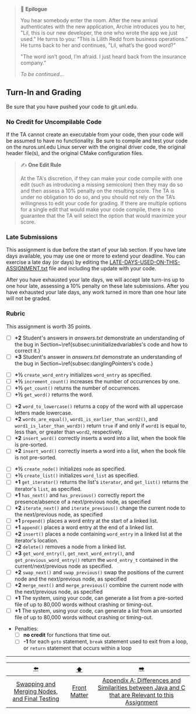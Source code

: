 > 📇 **Epilogue**
>
> You hear somebody enter the room.
> After the new arrival authenticates with the new application, Archie introduces you to her,
> "Lil, this is our new developer, the one who wrote the app we just used."
> He turns to you: “This is Lilith Redd from business operations.”
> He turns back to her and continues, "Lil, what’s the good word?"
> 
> "The word isn’t good, I’m afraid. I just heard back from the insurance company."
> 
> *To be continued...*

## Turn-In and Grading

Be sure that you have pushed your code to git.unl.edu.

### No Credit for Uncompilable Code

If the TA cannot create an executable from your code, then your code will be assumed to have no functionality.
Be sure to compile and test your code on the nuros.unl.edu Linux server with the original driver code, the original header file(s), and the original CMake configuration files.

> ✍️ **One Edit Rule**
>
> At the TA's discretion, if they can make your code compile with one edit (such as introducing a missing semicolon) then they may do so and then assess a 10% penalty on the resulting score.
> The TA is under no obligation to do so, and you should not rely on the TA’s willingness to edit your code for grading.
> If there are multiple options for a single edit that would make your code compile, there is no guarantee that the TA will select the option that would maximize your score.

### Late Submissions

This assignment is due before the start of your lab section.
If you have late days available, you may use one or more to extend your deadline.
You can exercise a late day (or days) by editing the [LATE-DAYS-USED-ON-THIS-ASSIGNMENT.txt](../LATE-DAYS-USED-ON-THIS-ASSIGNMENT.txt) file and including the update with your code.

After you have exhausted your late days, we will accept late turn-ins up to one hour late, assessing a 10% penalty on these late submissions.
After you have exhausted your late days, any work turned in more than one hour late will not be graded.

### Rubric

[//]: # (TODO: update?)

This assignment is worth 35 points.

<!-- Archie's Code - 5 -->
- [ ] **+2** Student's answers in *answers.txt* demonstrate an understanding of the bug in Section~\ref{subsec:uninitializedvariables's code and how to correct it.}
- [ ] **+3** Student's answer in *answers.txt* demonstrate an understanding of the bug in Section~\ref{subsec:danglingPointers's code.}
<!-- Word Entries - 2 -->
- [ ] **+½** `create_word_entry` initializes `word_entry` as specified.
- [ ] **+½** `increment_count()` increases the number of occurrences by one.
- [ ] **+½** `get_count()` returns the number of occurrences.
- [ ] **+½** `get_word()` returns the word.
<!-- Sorting - 8 -->
- [ ] **+2** `word_to_lowercase()` returns a copy of the word with all uppercase letters made lowercase.
- [ ] **+2** `words_are_equal()`, `word1_is_earlier_than_word2()`, and `word1_is_later_than_word3()` return `true` if and only if `word1` is equal to, less than, or greater than `word2`, respectively.
- [ ] **+2** `insert_word()` correctly inserts a word into a list, when the book file is pre-sorted.
- [ ] **+2** `insert_word()` correctly inserts a word into a list, when the book file is not pre-sorted.
<!-- Linked List - 20 -->
- [ ] **+½** `create_node()` initializes `node` as specified.
- [ ] **+½** `create_list()` initializes `word_list` as specified.
- [ ] **+1** `get_iterator()` returns the list's `iterator`, and `get_list()` returns the iterator's `list`, as specified.
- [ ] **+1** `has_next()` and `has_previous()` correctly report the presence/absence of a next/previous node, as specified
- [ ] **+2** `iterate_next()` and `iterate_previous()` change the current node to the next/previous node, as specified
- [ ] **+1** `prepend()` places a word entry at the start of a linked list.
- [ ] **+1** `append()` places a word entry at the end of a linked list.
- [ ] **+2** `insert()` places a node containing `word_entry` in a linked list at the iterator's location.
- [ ] **+2** `delete()` removes a node from a linked list.
- [ ] **+3** `get_word_entry()`, `get_next_word_entry()`, and `get_previous_word_entry()` return the `word_entry_t` contained in the current/next/previous node as specified.
- [ ] **+2** `swap_next()` and `swap_previous()` swap the positions of the current node and the next/previous node, as specified
- [ ] **+2** `merge_next()` and `merge_previous()` combine the current node with the next/previous node, as specified
- [ ] **+1** The system, using your code, can generate a list from a pre-sorted file of up to 80,000 words without crashing or timing-out.
- [ ] **+1** The system, using your code, can generate a list from an unsorted file of up to 80,000 words without crashing or timing-out.
- Penalties:
  - [ ] **no credit** for functions that time out.
  - [ ] **-1** for each `goto` statement, `break` statement used to exit from a loop, or `return` statement that occurs within a loop

---

|                      [⬅️](12-swap-merge-nodes.md)                       |      [⬆️](../README.md)      |                                                [➡️](AA-JavaVsC.md)                                                |
|:-----------------------------------------------------------------------:|:----------------------------:|:-----------------------------------------------------------------------------------------------------------------:|
| [Swapping and Merging Nodes, and Final Testing](12-swap-merge-nodes.md) | [Front Matter](../README.md) | [Appendix A: Differences and Similarities between Java and C that are Relevant to this Assignment](AA-JavaVsC.md) |
